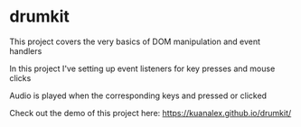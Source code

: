 # drumkit

This project covers the very basics of DOM manipulation and event handlers

In this project I've setting up event listeners for key presses and mouse clicks

Audio is played when the corresponding keys and pressed or clicked

Check out the demo of this project here: https://kuanalex.github.io/drumkit/
